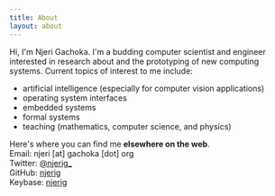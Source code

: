 ```yaml
---
title: About
layout: about
---
```

Hi, I'm Njeri Gachoka. I'm a budding computer scientist and engineer interested in research about and the prototyping of new computing systems. Current topics of interest to me include:
- artificial intelligence (especially for computer vision applications)
- operating system interfaces
- embedded systems
- formal systems
- teaching (mathematics, computer science, and physics)


Here's where you can find me **elsewhere on the web**.  
Email: njeri [at] gachoka [dot] org  
Twitter: [@njerig_](//twitter.com/njerig_)  
GitHub: [njerig](//github.com/njerig)  
Keybase: [njerig](//keybase.io/njerig)
